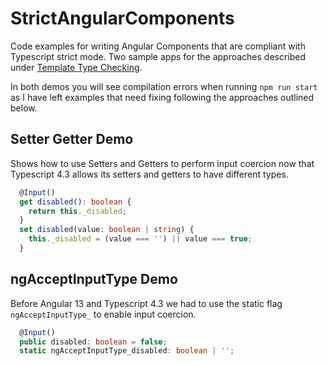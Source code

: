 # StrictAngularComponents
Code examples for writing Angular Components that are compliant with Typescript strict mode. Two sample apps for the approaches described under [Template Type Checking](https://angular.io/guide/template-typecheck#troubleshooting-template-errors).

In both demos you will see compilation errors when running `npm run start` as I have left examples that need fixing following the approaches outlined below.

## Setter Getter Demo

Shows how to use Setters and Getters to perform input coercion now that Typescript 4.3 allows its setters and getters to have different types.

```ts
  @Input()
  get disabled(): boolean {
    return this._disabled;
  }
  set disabled(value: boolean | string) {
    this._disabled = (value === '') || value === true;
  }
```

## ngAcceptInputType Demo

Before Angular 13 and Typescript 4.3 we had to use the static flag `ngAcceptInputType_` to enable input coercion. 

```ts
  @Input()
  public disabled: boolean = false;
  static ngAcceptInputType_disabled: boolean | '';
```
